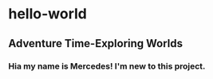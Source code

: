 # hello-world
## Adventure Time-Exploring Worlds
### Hia my name is Mercedes! I'm new to this project.
